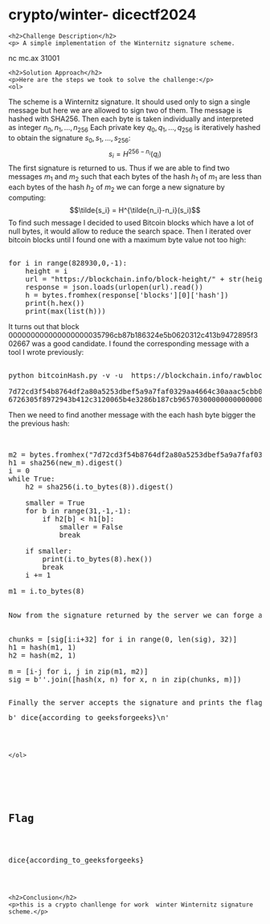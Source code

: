 <title>crypto/winter- dicectf2024</title>

<!DOCTYPE html>
<html>

<body>
    <h1>crypto/winter- dicectf2024</h1>

    <h2>Challenge Description</h2>
    <p> A simple implementation of the Winternitz signature scheme.

nc mc.ax 31001
</p>

    <h2>Solution Approach</h2>
    <p>Here are the steps we took to solve the challenge:</p>
    <ol>
   The scheme is a Winternitz signature. It should used only to sign a single message but here we are allowed to sign two of them. The message is hashed with SHA256. Then each byte is taken individually and interpreted as integer $n_0, n_1, …, n_{256}$
Each private key $q_0, q_1, …, q_{256}$ is iteratively hashed to obtain the signature $s_0, s_1, …, s_{256}$:
$$s_i = H^{256-n_i}(q_i)$$
The first signature is returned to us. Thus if we are able to find two messages $m_1$ and $m_2$ such that each bytes of the hash $h_1$ of $m_1$ are less than each bytes of the hash $h_2$ of $m_2$ we can forge a new signature by computing:
$$\tilde{s_i} = H^{\tilde{n_i}-n_i}(s_i)$$
To find such message I decided to used Bitcoin blocks which have a lot of null bytes, it would allow to reduce the search space. Then I iterated over bitcoin blocks until I found one with a maximum byte value not too high:
 
<pre>

for i in range(828930,0,-1):
    height = i
    url = "https://blockchain.info/block-height/" + str(height) + "?format=json"
    response = json.loads(urlopen(url).read())
    h = bytes.fromhex(response['blocks'][0]['hash'])
    print(h.hex())
    print(max(list(h)))
</pre>

It turns out that block 000000000000000000035796cb87b186324e5b0620312c413b9472895f302667 was a good candidate. I found the corresponding message with a tool I wrote previously:
<pre> 
python bitcoinHash.py -v -u  https://blockchain.info/rawblock/000000000000000000035796cb87b186324e5b0620312c413b9472895f302667

7d72cd3f54b8764df2a80a5253dbef5a9a7faf0329aa4664c30aaac5cbb0c4d5
6726305f8972943b412c3120065b4e3286b187cb965703000000000000000000
</pre>

Then we need to find another message with the each hash byte bigger the the previous hash:
<pre>
 

m2 = bytes.fromhex("7d72cd3f54b8764df2a80a5253dbef5a9a7faf0329aa4664c30aaac5cbb0c4d5")
h1 = sha256(new_m).digest()
i = 0
while True:
    h2 = sha256(i.to_bytes(8)).digest()

    smaller = True
    for b in range(31,-1,-1):
        if h2[b] < h1[b]:
            smaller = False
            break
            
    if smaller:
        print(i.to_bytes(8).hex())
        break
    i += 1

m1 = i.to_bytes(8)


Now from the signature returned by the server we can forge a new signature for our message:

 
chunks = [sig[i:i+32] for i in range(0, len(sig), 32)]    
h1 = hash(m1, 1)
h2 = hash(m2, 1)

m = [i-j for i, j in zip(m1, m2)]
sig = b''.join([hash(x, n) for x, n in zip(chunks, m)])
<pre>

Finally the server accepts the signature and prints the flag:
<pre>b' dice{according_to_geeksforgeeks}\n'
</pre>       
    
    </ol>
<br>
    <h2>Flag</h2>
    <p class="flag">dice{according_to_geeksforgeeks}
</p>

    <h2>Conclusion</h2>
    <p>this is a crypto chanllenge for work  winter Winternitz signature scheme.</p>
</body>
</html>

